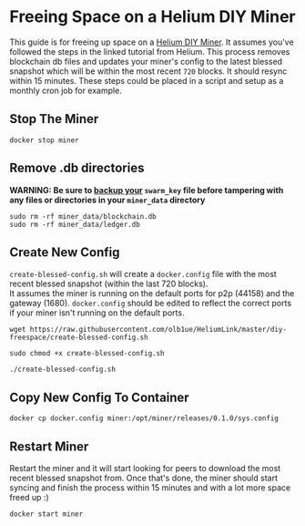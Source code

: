 # Freeing Space on a Helium DIY Miner
This guide is for freeing up space on a [Helium DIY Miner](https://developer.helium.com/blockchain/run-your-own-miner). It assumes you've followed the steps in the linked tutorial from Helium. This process removes blockchain db files and updates your miner's config to the latest blessed snapshot which will be within the most recent `720` blocks. It should resync within 15 minutes. These steps could be placed in a script and setup as a monthly cron job for example.

## Stop The Miner

```console
docker stop miner
```

## Remove .db directories
**WARNING: Be sure to [backup your](https://docs.helium.com/mine-hnt/build-a-packet-forwarder#backing-up-your-swarm-keys) `swarm_key` file before tampering with any files or directories in your `miner_data` directory**

```console
sudo rm -rf miner_data/blockchain.db
sudo rm -rf miner_data/ledger.db
```

## Create New Config

`create-blessed-config.sh` will create a `docker.config` file with the most recent blessed snapshot (within the last 720 blocks). </br>
It assumes the miner is running on the default ports for p2p (44158) and the gateway (1680). `docker.config` should be edited to reflect the correct ports if your miner isn't running on the default ports.

```console
wget https://raw.githubusercontent.com/olb1ue/HeliumLink/master/diy-freespace/create-blessed-config.sh

sudo chmod +x create-blessed-config.sh

./create-blessed-config.sh
```

## Copy New Config To Container

```console
docker cp docker.config miner:/opt/miner/releases/0.1.0/sys.config
```

## Restart Miner 


Restart the miner and it will start looking for peers to download the most recent blessed snapshot from. Once that's done, the miner should start syncing and finish the process within 15 minutes and with a lot more space freed up :)
```console
docker start miner
```
